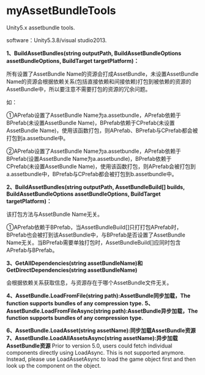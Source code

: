 # myAssetBundleTools
Unity5.x assetbundle tools.

software：Unity5.3.8/visual studio2013.

**1、BuildAssetBundles(string outputPath, BuildAssetBundleOptions assetBundleOptions, BuildTarget targetPlatform)：**

所有设置了AssetBundle Name的资源会打成AssetBundle，未设置AssetBundle Name的资源会根据依赖关系(包括直接依赖和间接依赖)打包到被依赖的资源的AssetBundle中，所以要注意不需要打包的资源的冗余问题。

如：

①APrefab设置了AssetBundle Name为a.assetbundle，APrefab依赖于BPrefab(未设置AssetBundle Name)，BPrefab依赖于CPrefab(未设置AssetBundle Name)，使用该函数打包，则APrefab、BPrefab与CPrefab都会被打包到a.assetbundle中。

②APrefab设置了AssetBundle Name为a.assetbundle，APrefab依赖于BPrefab(设置AssetBundle Name为a.assetbundle)，BPrefab依赖于CPrefab(未设置AssetBundle Name)，使用该函数打包，则APrefab会被打包到a.assetbundle中，BPrefab与CPrefab都会被打包到b.assetbundle中。

**2、BuildAssetBundles(string outputPath, AssetBundleBuild[] builds, BuildAssetBundleOptions assetBundleOptions, BuildTarget targetPlatform)：**

该打包方法与AssetBundle Name无关。

①APrefab依赖于BPrefab，当AssetBundleBuild[]只打打包APrefab时，BPrefab也会被打到该AssetBundle中，与BPrefab是否设置了AssetBundle Name无关。当BPrefab需要单独打包时，AssetBundleBuild[]应同时包含APrefab与BPrefab。

**3、GetAllDependencies(string assetBundleName)和GetDirectDependencies(string assetBundleName)**

会根据依赖关系获取信息，与资源存在于哪个AssetBundle文件无关。

**4、AssetBundle.LoadFromFile(string path):AssetBundle同步加载，The function supports bundles of any compression type.**
**5、AssetBundle.LoadFromFileAsync(string path):AssetBundle异步加载，The function supports bundles of any compression type.**

**6、AssetBundle.LoadAsset(string assetName):同步加载AssetBundle资源**
**7、AssetBundle.LoadAllAssetsAsync(string assetName):异步加载AssetBundle资源**
Prior to version 5.0, users could fetch individual components directly using LoadAsync. 
This is not supported anymore. Instead, please use LoadAssetAsync to load the game object first and then look up the component on the object.